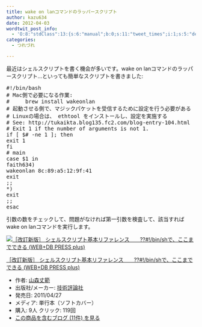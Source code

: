```yaml
---
title: wake on lanコマンドのラッパースクリプト
author: kazu634
date: 2012-04-03
wordtwit_post_info:
  - 'O:8:"stdClass":13:{s:6:"manual";b:0;s:11:"tweet_times";i:1;s:5:"delay";i:0;s:7:"enabled";i:1;s:10:"separation";s:2:"60";s:7:"version";s:3:"3.7";s:14:"tweet_template";b:0;s:6:"status";i:2;s:6:"result";a:0:{}s:13:"tweet_counter";i:2;s:13:"tweet_log_ids";a:1:{i:0;i:5455;}s:9:"hash_tags";a:0:{}s:8:"accounts";a:1:{i:0;s:7:"kazu634";}}'
categories:
  - つれづれ

---
```

<div class="section">
<p>
    最近はシェルスクリプトを書く機会が多いです。wake on lanコマンドのラッパースクリプト…といっても簡単なスクリプトを書きました:
</p>
  
<pre class="syntax-highlight">
<span class="synComment">#!/bin/bash</span>
<span class="synComment"># Mac側で必要になる作業:</span>
<span class="synComment">#     brew install wakeonlan</span>
<span class="synComment"># 起動させる側で、マジックパケットを受信するために設定を行う必要がある</span>
<span class="synComment"># Linuxの場合は、 ethtool をインストールし、設定を実施する</span>
<span class="synComment"># See: http://tukaikta.blog135.fc2.com/blog-entry-104.html</span>
<span class="synComment"># Exit 1 if the number of arguments is not 1.</span>
<span class="synStatement">if</span> <span class="synStatement">[</span> <span class="synPreProc">$#</span> <span class="synStatement">-ne</span> <span class="synConstant">1</span> <span class="synStatement">];</span> <span class="synStatement">then</span>
<span class="synStatement">exit</span> <span class="synConstant">1</span>
<span class="synStatement">fi</span>
<span class="synComment"># main</span>
<span class="synStatement">case</span> <span class="synPreProc">$1</span> <span class="synStatement">in</span>
faith634<span class="synStatement">)</span>
wakeonlan 8c:<span class="synConstant">89</span>:a5:<span class="synConstant">12</span>:9f:<span class="synConstant">41</span>
<span class="synStatement">exit</span> <span class="synConstant"></span>
<span class="synStatement">;;</span>
*<span class="synStatement">)</span>
<span class="synStatement">exit</span> <span class="synConstant"></span>
<span class="synStatement">;;</span>
<span class="synStatement">esac</span>
</pre>
  
<p>
    引数の数をチェックして、問題がなければ第一引数を検査して、該当すればwake on lanコマンドを実行します。
</p>
  
<div class="hatena-asin-detail">
<a href="http://www.amazon.co.jp/dp/4774146439/?tag=hatena_st1-22&ascsubtag=d-7ibv" onclick="__gaTracker('send', 'event', 'outbound-article', 'http://www.amazon.co.jp/dp/4774146439/?tag=hatena_st1-22&ascsubtag=d-7ibv', '');"><img src="https://images-na.ssl-images-amazon.com/images/I/41GMyWgQ3cL._SL160_.jpg" class="hatena-asin-detail-image" alt="［改訂新版］ シェルスクリプト基本リファレンス　　??#!/bin/shで、ここまでできる (WEB+DB PRESS plus)" title="［改訂新版］ シェルスクリプト基本リファレンス　　??#!/bin/shで、ここまでできる (WEB+DB PRESS plus)" /></a></p> 
    
<div class="hatena-asin-detail-info">
<p class="hatena-asin-detail-title">
<a href="http://www.amazon.co.jp/dp/4774146439/?tag=hatena_st1-22&ascsubtag=d-7ibv" onclick="__gaTracker('send', 'event', 'outbound-article', 'http://www.amazon.co.jp/dp/4774146439/?tag=hatena_st1-22&ascsubtag=d-7ibv', '［改訂新版］ シェルスクリプト基本リファレンス　　??#!/bin/shで、ここまでできる (WEB+DB PRESS plus)');">［改訂新版］ シェルスクリプト基本リファレンス　　??#!/bin/shで、ここまでできる (WEB+DB PRESS plus)</a>
</p>
      
<ul>
<li>
<span class="hatena-asin-detail-label">作者:</span> <a href="http://d.hatena.ne.jp/keyword/%BB%B3%BF%B9%BE%E6%C8%CF" onclick="__gaTracker('send', 'event', 'outbound-article', 'http://d.hatena.ne.jp/keyword/%BB%B3%BF%B9%BE%E6%C8%CF', '山森丈範');" class="keyword">山森丈範</a>
</li>
<li>
<span class="hatena-asin-detail-label">出版社/メーカー:</span> <a href="http://d.hatena.ne.jp/keyword/%B5%BB%BD%D1%C9%BE%CF%C0%BC%D2" onclick="__gaTracker('send', 'event', 'outbound-article', 'http://d.hatena.ne.jp/keyword/%B5%BB%BD%D1%C9%BE%CF%C0%BC%D2', '技術評論社');" class="keyword">技術評論社</a>
</li>
<li>
<span class="hatena-asin-detail-label">発売日:</span> 2011/04/27
</li>
<li>
<span class="hatena-asin-detail-label">メディア:</span> 単行本（ソフトカバー）
</li>
<li>
<span class="hatena-asin-detail-label">購入</span>: 9人 <span class="hatena-asin-detail-label">クリック</span>: 119回
</li>
<li>
<a href="http://d.hatena.ne.jp/asin/4774146439" onclick="__gaTracker('send', 'event', 'outbound-article', 'http://d.hatena.ne.jp/asin/4774146439', 'この商品を含むブログ (11件) を見る');" target="_blank">この商品を含むブログ (11件) を見る</a>
</li>
</ul>
</div>
    
<div class="hatena-asin-detail-foot">
</div>
</div>
</div>
